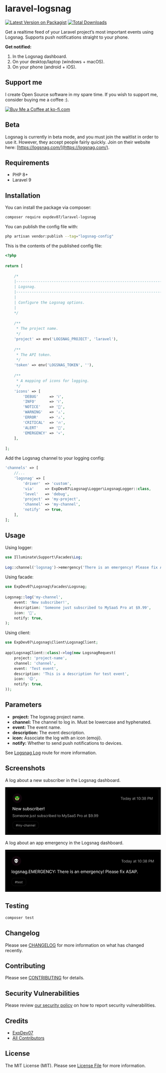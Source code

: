 
# laravel-logsnag

[![Latest Version on Packagist](https://img.shields.io/packagist/v/expdev07/laravel-logsnag.svg?style=flat-square)](https://packagist.org/packages/expdev07/laravel-logsnag)
[![Total Downloads](https://img.shields.io/packagist/dt/expdev07/laravel-logsnag.svg?style=flat-square)](https://packagist.org/packages/expdev07/laravel-logsnag)

Get a realtime feed of your Laravel project’s most important events using Logsnag. Supports push notifications straight to your 
phone. 

**Get notified:**
1. In the Logsnag dashboard.
2. On your desktop/laptop (windows + macOS).
3. On your phone (android + iOS).

## Support me

I create Open Source software in my spare time. If you wish to support me, consider buying me a coffee :).

<p>
<a href='https://ko-fi.com/C1C510DUQ' target='_blank'>
<img height='36' style='border:0px;height:36px;' src='https://az743702.vo.msecnd.net/cdn/kofi3.png?v=2' border='0' alt='Buy Me a Coffee at ko-fi.com' />
</a>
</p>

## Beta

Logsnag is currently in beta mode, and you must join the waitlist in order to use it. However, they accept people 
fairly quickly. Join on their website here: [https://logsnag.com/](https://logsnag.com/).

## Requirements

* PHP 8+
* Laravel 9

## Installation

You can install the package via composer:

```bash
composer require expdev07/laravel-logsnag
```

You can publish the config file with:

```bash
php artisan vendor:publish --tag="logsnag-config"
```

This is the contents of the published config file:

```php
<?php

return [

    /*
    |--------------------------------------------------------------------------
    | Logsnag.
    |--------------------------------------------------------------------------
    |
    | Configure the Logsnag options.
    |
    */

    /**
     * The project name.
     */
    'project' => env('LOGSNAG_PROJECT', 'laravel'),

    /**
     * The API token.
     */
    'token' => env('LOGSNAG_TOKEN', ''),

    /**
     * A mapping of icons for logging.
     */
    'icons' => [
        'DEBUG'     => 'ℹ️',
        'INFO'      => 'ℹ️',
        'NOTICE'    => '📌',
        'WARNING'   => '⚠️',
        'ERROR'     => '⚠️',
        'CRITICAL'  => '🔥',
        'ALERT'     => '🔔️',
        'EMERGENCY' => '💀',
    ],

];
```

Add the Logsnag channel to your logging config:

```php
'channels' => [
    //...
    'logsnag' => [
        'driver'  => 'custom',
        'via'     => ExpDev07\Logsnag\Logger\LogsnagLogger::class,
        'level'   => 'debug',
        'project' => 'my-project',
        'channel' => 'my-channel',
        'notify'  => true,         
    ],
];
```

## Usage

Using logger:

```php
use Illuminate\Support\Facades\Log;
 
Log::channel('logsnag')->emergency('There is an emergency! Please fix ASAP.');
```

Using facade:

```php
use ExpDev07\Logsnag\Facades\Logsnag;
 
Logsnag::log('my-channel', 
    event: 'New subscriber!', 
    description: 'Someone just subscribed to MySaaS Pro at $9.99', 
    icon: '🤑', 
    notify: true,
);
```

Using client:

```php
use ExpDev07\Logsnag\Client\LogsnagClient;

app(LogsnagClient::class)->log(new LogsnagRequest(
    project: 'project-name',
    channel: 'channel',
    event: 'Test event',
    description: 'This is a description for test event',
    icon: '😊',
    notify: true,
));
```

## Parameters

* **project:** The logsnag project name.
* **channel:** The channel to log in. Must be lowercase and hyphenated.
* **event:** The event name.
* **description:** The event description.
* **icon:** Associate the log with an icon (emoji).
* **notify:** Whether to send push notifications to devices.

See [Logsnag Log](https://sh4yy.notion.site/LogSnag-API-e942b03305c94d4fa72c8a3d24a0ad49#eb98c978cec841d0ab50d52be6eb9f80) route for more information.

## Screenshots

A log about a new subscriber in the Logsnag dashboard.

<img src="https://raw.githubusercontent.com/ExpDev07/laravel-logsnag/main/.github/screenshots/dashboard_notification_1.png" alt="Dashboard Notification 1" />

A log about an app emergency in the Logsnag dashboard.

<img src="https://raw.githubusercontent.com/ExpDev07/laravel-logsnag/main/.github/screenshots/dashboard_notification_2.png" alt="Dashboard Notification 2" />

## Testing

```bash
composer test
```

## Changelog

Please see [CHANGELOG](CHANGELOG.md) for more information on what has changed recently.

## Contributing

Please see [CONTRIBUTING](https://github.com/spatie/.github/blob/main/CONTRIBUTING.md) for details.

## Security Vulnerabilities

Please review [our security policy](../../security/policy) on how to report security vulnerabilities.

## Credits

- [ExpDev07](https://github.com/ExpDev07)
- [All Contributors](../../contributors)

## License

The MIT License (MIT). Please see [License File](LICENSE.md) for more information.
